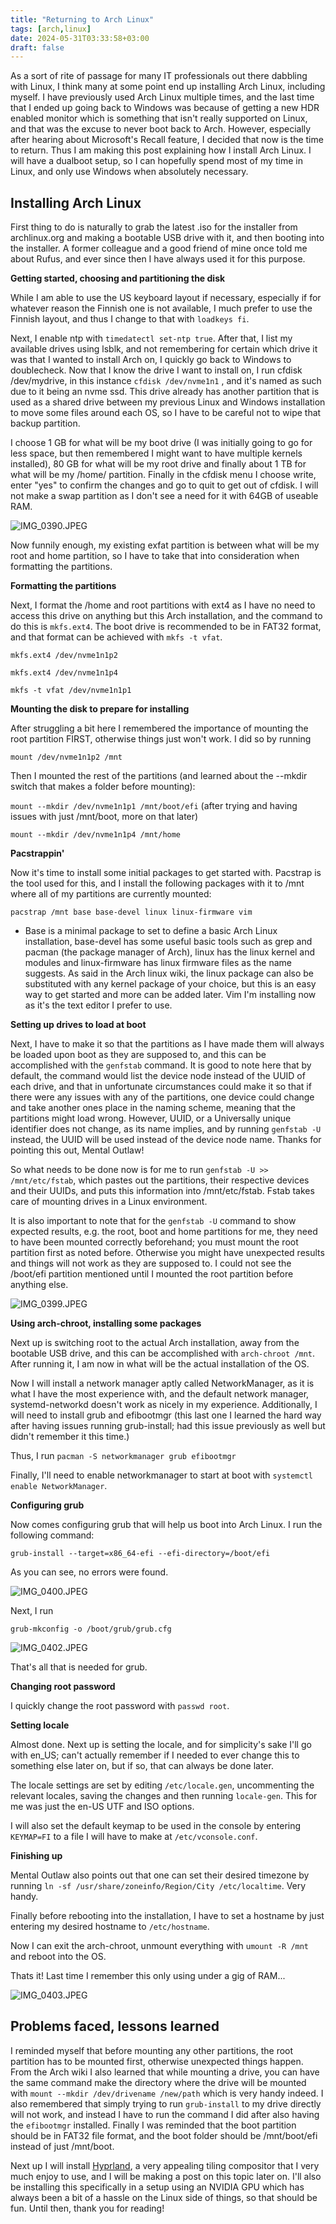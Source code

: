 ```yaml
---
title: "Returning to Arch Linux"
tags: [arch,linux]
date: 2024-05-31T03:33:58+03:00
draft: false
---
```


As a sort of rite of passage for many IT professionals out there dabbling with Linux, I think many at some point end up installing Arch Linux, including myself. I have previously used Arch Linux multiple times, and the last time that I ended up going back to Windows was because of getting a new HDR enabled monitor which is something that isn't really supported on Linux, and that was the excuse to never boot back to Arch. However, especially after hearing about Microsoft's Recall feature, I decided that now is the time to return. Thus I am making this post explaining how I install Arch Linux. I will have a dualboot setup, so I can hopefully spend most of my time in Linux, and only use Windows when absolutely necessary.

## **Installing Arch Linux** 

First thing to do is naturally to grab the latest .iso for the installer from archlinux.org and making a bootable USB drive with it, and then booting into the installer. A former colleague and a good friend of mine once told me about Rufus, and ever since then I have always used it for this purpose. 

**Getting started, choosing and partitioning the disk** 

While I am able to use the US keyboard layout if necessary, especially if for whatever reason the Finnish one is not available, I much prefer to use the Finnish layout, and thus I change to that with ``loadkeys fi``.

Next, I enable ntp with `timedatectl set-ntp true`. After that, I list my available drives using lsblk, and not remembering for certain which drive it was that I wanted to install Arch on, I quickly go back to Windows to doublecheck. Now that I know the drive I want to install on, I run cfdisk /dev/mydrive, in this instance ``cfdisk /dev/nvme1n1`` , and it's named as such due to it being an nvme ssd. This drive already has another partition that is used as a shared drive between my previous Linux and Windows installation to move some files around each OS, so I have to be careful not to wipe that backup partition. 

I choose 1 GB for what will be my boot drive (I was initially going to go for less space, but then remembered I might want to have multiple kernels installed), 80 GB for what will be my root drive and finally about 1 TB for what will be my /home/ partition. Finally in the cfdisk menu I choose write, enter "yes" to confirm the changes and go to quit to get out of cfdisk. I will not make a swap partition as I don't see a need for it with 64GB of useable RAM. 

![IMG_0390.JPEG](/arch_linux/IMG_0390.JPEG)

Now funnily enough, my existing exfat partition is between what will be my root and home partition, so I have to take that into consideration when formatting the partitions.

**Formatting the partitions** 

Next, I format the /home and root partitions with ext4 as I have no need to access this drive on anything but this Arch installation, and the command to do this is ``mkfs.ext4``. The boot drive is recommended to be in FAT32 format, and that format can be achieved with ``mkfs -t vfat``. 

``mkfs.ext4 /dev/nvme1n1p2`` 

``mkfs.ext4 /dev/nvme1n1p4`` 

``mkfs -t vfat /dev/nvme1n1p1`` 

**Mounting the disk to prepare for installing** 

After struggling a bit here I remembered the importance of mounting the root partition FIRST, otherwise things just won't work. I did so by running

``mount /dev/nvme1n1p2 /mnt`` 

Then I mounted the rest of the partitions (and learned about the --mkdir switch that makes a folder before mounting):

`mount --mkdir /dev/nvme1n1p1 /mnt/boot/efi` (after trying and having issues with just /mnt/boot, more on that later)

`mount --mkdir /dev/nvme1n1p4 /mnt/home`

**Pacstrappin'** 

Now it's time to install some initial packages to get started with. Pacstrap is the tool used for this, and I install the following packages with it to /mnt where all of my partitions are currently mounted:

`pacstrap /mnt base base-devel linux linux-firmware vim`

- Base is a minimal package to set to define a basic Arch Linux installation, base-devel has some useful basic tools such as grep and pacman (the package manager of Arch), linux has the linux kernel and modules and linux-firmware has linux firmware files as the name suggests. As said in the Arch linux wiki, the linux package can also be substituted with any kernel package of your choice, but this is an easy way to get started and more can be added later. Vim I'm installing now as it's the text editor I prefer to use. 

**Setting up drives to load at boot**

Next, I have to make it so that the partitions as I have made them will always be loaded upon boot as they are supposed to, and this can be accomplished with the `genfstab` command. It is good to note here that by default, the command would list the device node instead of the UUID of each drive, and that in unfortunate circumstances could make it so that if there were any issues with any of the partitions, one device could change and take another ones place in the naming scheme, meaning that the partitions might load wrong. However, UUID, or a Universally unique identifier does not change, as its name implies, and by running `genfstab -U` instead, the UUID will be used instead of the device node name. Thanks for pointing this out, Mental Outlaw!

So what needs to be done now is for me to run `genfstab -U >> /mnt/etc/fstab`, which pastes out the partitions, their respective devices and their UUIDs, and puts this information into /mnt/etc/fstab. Fstab takes care of mounting drives in a Linux environment.

It is also important to note that for the `genfstab -U` command to show expected results, e.g. the root, boot and home partitions for me, they need to have been mounted correctly beforehand; you must mount the root partition first as noted before. Otherwise you might have unexpected results and things will not work as they are supposed to. I could not see the /boot/efi partition mentioned until I mounted the root partition before anything else.

![IMG_0399.JPEG](/arch_linux/IMG_0399.JPEG)

**Using arch-chroot, installing some packages** 

Next up is switching root to the actual Arch installation, away from the bootable USB drive, and this can be accomplished with `arch-chroot /mnt`. After running it, I am now in what will be the actual installation of the OS. 

Now I will install a network manager aptly called NetworkManager, as it is what I have the most experience with, and the default network manager, systemd-networkd doesn't work as nicely in my experience. Additionally, I will need to install grub and efibootmgr (this last one I learned the hard way after having issues running grub-install; had this issue previously as well but didn't remember it this time.)

Thus, I run `pacman -S networkmanager grub efibootmgr`

Finally, I'll need to enable networkmanager to start at boot with `systemctl enable NetworkManager`. 

**Configuring grub** 

Now comes configuring grub that will help us boot into Arch Linux. I run the following command:

``grub-install --target=x86_64-efi --efi-directory=/boot/efi`` 

As you can see, no errors were found.

![IMG_0400.JPEG](/arch_linux/IMG_0400.JPEG)

Next, I run 

`grub-mkconfig -o /boot/grub/grub.cfg`

![IMG_0402.JPEG](/arch_linux/IMG_0402.JPEG)

That's all that is needed for grub.

**Changing root password**

I quickly change the root password with `passwd root`.

**Setting locale**

Almost done. Next up is setting the locale, and for simplicity's sake I'll go with en_US; can't actually remember if I needed to ever change this to something else later on, but if so, that can always be done later.

The locale settings are set by editing `/etc/locale.gen`, uncommenting the relevant locales, saving the changes and then running `locale-gen`. This for me was just the en-US UTF and ISO options.

I will also set the default keymap to be used in the console by entering `KEYMAP=FI` to a file I will have to make at `/etc/vconsole.conf`. 

**Finishing up**

Mental Outlaw also points out that one can set their desired timezone by running `ln -sf /usr/share/zoneinfo/Region/City /etc/localtime`. Very handy.

Finally before rebooting into the installation, I have to set a hostname by just entering my desired hostname to `/etc/hostname`. 

Now I can exit the arch-chroot, unmount everything with `umount -R /mnt` and reboot into the OS.

Thats it! Last time I remember this only using under a gig of RAM...

![IMG_0403.JPEG](/arch_linux/IMG_0403.JPEG)

## **Problems faced, lessons learned** 

I reminded myself that before mounting any other partitions, the root partition has to be mounted first, otherwise unexpected things happen. From the Arch wiki I also learned that while mounting a drive, you can have the same command make the directory where the drive will be mounted with `mount --mkdir /dev/drivename /new/path` which is very handy indeed. I also remembered that simply trying to run `grub-install` to my drive directly will not work, and instead I have to run the command I did after also having the `efibootmgr` installed. Finally I was reminded that the boot partition should be in FAT32 file format, and the boot folder should be /mnt/boot/efi instead of just /mnt/boot. 

Next up I will install [Hyprland](https://hyprland.org), a very appealing tiling compositor that I very much enjoy to use, and I will be making a post on this topic later on. I'll also be installing this specifically in a setup using an NVIDIA GPU which has always been a bit of a hassle on the Linux side of things, so that should be fun. Until then, thank you for reading!
